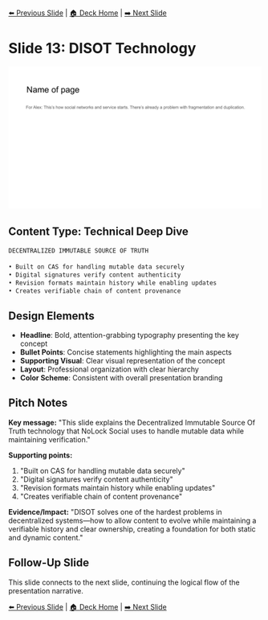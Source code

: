 <!-- Navigation Header -->
[⬅️ Previous Slide](slide12.md) | [🏠 Deck Home](../README.md) | [➡️ Next Slide](slide14.md)

# Slide 13: DISOT Technology

![DISOT Technology](../images/slide13.png)

## Content Type: Technical Deep Dive

```
DECENTRALIZED IMMUTABLE SOURCE OF TRUTH

• Built on CAS for handling mutable data securely
• Digital signatures verify content authenticity
• Revision formats maintain history while enabling updates
• Creates verifiable chain of content provenance
```

## Design Elements

- **Headline**: Bold, attention-grabbing typography presenting the key concept
- **Bullet Points**: Concise statements highlighting the main aspects
- **Supporting Visual**: Clear visual representation of the concept
- **Layout**: Professional organization with clear hierarchy
- **Color Scheme**: Consistent with overall presentation branding

## Pitch Notes

**Key message:**
"This slide explains the Decentralized Immutable Source Of Truth technology that NoLock Social uses to handle mutable data while maintaining verification."

**Supporting points:**
1. "Built on CAS for handling mutable data securely"
2. "Digital signatures verify content authenticity"
3. "Revision formats maintain history while enabling updates"
4. "Creates verifiable chain of content provenance"

**Evidence/Impact:**
"DISOT solves one of the hardest problems in decentralized systems—how to allow content to evolve while maintaining a verifiable history and clear ownership, creating a foundation for both static and dynamic content."

## Follow-Up Slide

This slide connects to the next slide, continuing the logical flow of the presentation narrative.


<!-- Navigation Footer -->
[⬅️ Previous Slide](slide12.md) | [🏠 Deck Home](../README.md) | [➡️ Next Slide](slide14.md)